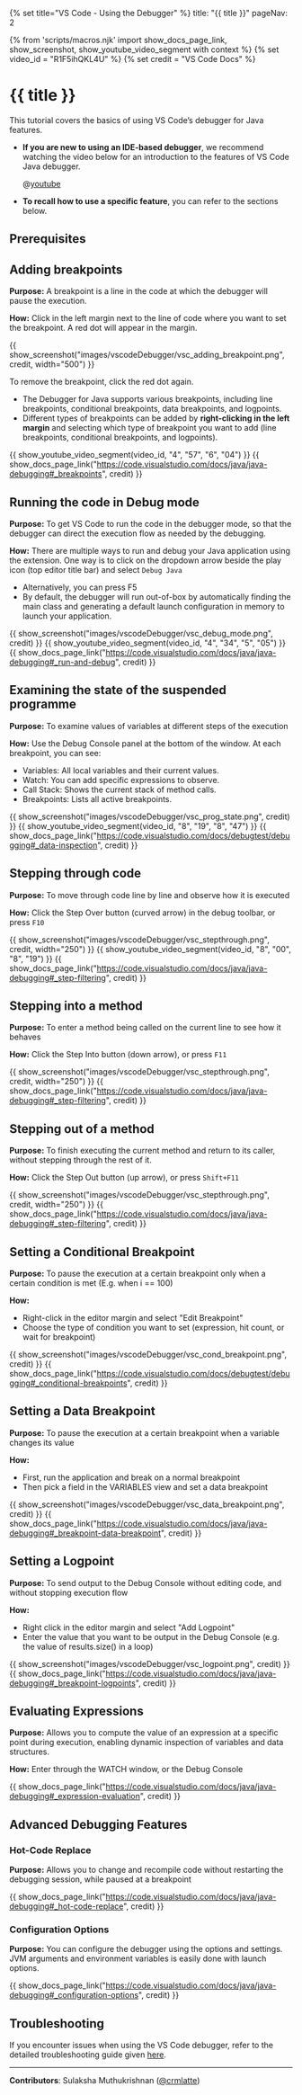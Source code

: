 {% set title="VS Code - Using the Debugger" %}
<frontmatter>
title: "{{ title }}"
pageNav: 2
</frontmatter>


{% from 'scripts/macros.njk' import show_docs_page_link, show_screenshot, show_youtube_video_segment with context %}
{% set video_id = "R1F5ihQKL4U" %}
{% set credit = "VS Code Docs" %}

<!-- ========================================================================== -->

<include src="../common/common-fragments.md#wip-warning" />

# {{ title }}

This tutorial covers the basics of using VS Code’s debugger for Java features. 

* **If you are new to using an IDE-based debugger**, we recommend watching the video below for an introduction to the features of VS Code Java debugger. 

  <panel header=":fab-youtube: Debugging Java in VS Code" peek >

  @[youtube](R1F5ihQKL4U)

  </panel>

* **To recall how to use a specific feature**, you can refer to the sections below.

## Prerequisites

<include src="vscCreatingNewJavaProject.md#vsc-java-prereq" />

<!-- ========================================================================== -->
<div id="vscode-debugger-adding-breakpoints">

## Adding breakpoints

**Purpose:** A breakpoint is a line in the code at which the debugger will pause the execution.

**How:** Click in the left margin next to the line of code where you want to set the breakpoint. A red dot will appear in the margin.

{{ show_screenshot("images/vscodeDebugger/vsc_adding_breakpoint.png", credit, width="500") }}
<p/>

<box type="tip" seamless>
To remove the breakpoint, click the red dot again.
</box>

* The Debugger for Java supports various breakpoints, including line breakpoints, conditional breakpoints, data breakpoints, and logpoints.
* Different types of breakpoints can be added by **right-clicking in the left margin** and selecting which type of breakpoint you want to add (line breakpoints, conditional breakpoints, and logpoints).

{{ show_youtube_video_segment(video_id, "4", "57", "6", "04") }}
{{ show_docs_page_link("https://code.visualstudio.com/docs/java/java-debugging#_breakpoints", credit) }}
</div>
<!-- ========================================================================== -->

<div id="vscode-debugger-mode">

## Running the code in Debug mode

**Purpose:** To get VS Code to run the code in the debugger mode, so that the debugger can direct the execution flow as needed by the debugging.

**How:** There are multiple ways to run and debug your Java application using the extension. One way is to click on the dropdown arrow beside the play icon (top editor title bar) and select `Debug Java`
* Alternatively, you can press F5
* By default, the debugger will run out-of-box by automatically finding the main class and generating a default launch configuration in memory to launch your application.

{{ show_screenshot("images/vscodeDebugger/vsc_debug_mode.png", credit) }}
{{ show_youtube_video_segment(video_id, "4", "34", "5", "05") }}
{{ show_docs_page_link("https://code.visualstudio.com/docs/java/java-debugging#_run-and-debug", credit) }}
</div>
<!-- ========================================================================== -->
<div id="vscode-programe-state">

## Examining the state of the suspended programme

**Purpose:** To examine values of variables at different steps of the execution

**How:** Use the Debug Console panel at the bottom of the window. 
At each breakpoint, you can see:
* Variables: All local variables and their current values.
* Watch: You can add specific expressions to observe.
* Call Stack: Shows the current stack of method calls.
* Breakpoints: Lists all active breakpoints.

{{ show_screenshot("images/vscodeDebugger/vsc_prog_state.png", credit) }}
{{ show_youtube_video_segment(video_id, "8", "19", "8", "47") }}
{{ show_docs_page_link("https://code.visualstudio.com/docs/debugtest/debugging#_data-inspection", credit) }}
</div>
<!-- ========================================================================== -->
<div id="vscode-stepping-through-code">

## Stepping through code

**Purpose:** To move through code line by line and observe how it is executed

**How:** Click the Step Over button (curved arrow) in the debug toolbar, or press `F10`

{{ show_screenshot("images/vscodeDebugger/vsc_stepthrough.png", credit, width="250") }}
{{ show_youtube_video_segment(video_id, "8", "00", "8", "19") }}
{{ show_docs_page_link("https://code.visualstudio.com/docs/java/java-debugging#_step-filtering", credit) }}
</div>
<!-- ========================================================================== -->
<div id="vscode-stepping-into-code">

## Stepping into a method

**Purpose:** To enter a method being called on the current line to see how it behaves

**How:** Click the Step Into button (down arrow), or press `F11`

{{ show_screenshot("images/vscodeDebugger/vsc_stepthrough.png", credit, width="250") }}
{{ show_docs_page_link("https://code.visualstudio.com/docs/java/java-debugging#_step-filtering", credit) }}
</div>
<!-- ========================================================================== -->
<div id="vscode-stepping-out-of-code">

## Stepping out of a method

**Purpose:** To finish executing the current method and return to its caller, without stepping through the rest of it. 

**How:** Click the Step Out button (up arrow), or press `Shift+F11`

{{ show_screenshot("images/vscodeDebugger/vsc_stepthrough.png", credit, width="250") }}
{{ show_docs_page_link("https://code.visualstudio.com/docs/java/java-debugging#_step-filtering", credit) }}
</div>
<!-- ========================================================================== -->
<div id="vscode-conditional-breakpoint">

## Setting a Conditional Breakpoint

**Purpose:** To pause the execution at a certain breakpoint only when a certain condition is met (E.g. when i == 100)

**How:** 
* Right-click in the editor margin and select "Edit Breakpoint"
* Choose the type of condition you want to set (expression, hit count, or wait for breakpoint)

{{ show_screenshot("images/vscodeDebugger/vsc_cond_breakpoint.png", credit) }}
{{ show_docs_page_link("https://code.visualstudio.com/docs/debugtest/debugging#_conditional-breakpoints", credit) }}
</div>
<!-- ========================================================================== -->
<div id="vscode-data-breakpoint">

## Setting a Data Breakpoint

**Purpose:** To pause the execution at a certain breakpoint when a variable changes its value

**How:** 
* First, run the application and break on a normal breakpoint
* Then pick a field in the VARIABLES view and set a data breakpoint

{{ show_screenshot("images/vscodeDebugger/vsc_data_breakpoint.png", credit) }}
{{ show_docs_page_link("https://code.visualstudio.com/docs/java/java-debugging#_breakpoint-data-breakpoint", credit) }}
</div>
<!-- ========================================================================== -->
<div id="vscode-logpoint">

## Setting a Logpoint

**Purpose:** To send output to the Debug Console without editing code, and without stopping execution flow

**How:** 
* Right click in the editor margin and select "Add Logpoint" 
* Enter the value that you want to be output in the Debug Console (e.g. the value of results.size() in a loop)

{{ show_screenshot("images/vscodeDebugger/vsc_logpoint.png", credit) }}
{{ show_docs_page_link("https://code.visualstudio.com/docs/java/java-debugging#_breakpoint-logpoints", credit) }}
</div>
<!-- ========================================================================== -->
<div id="vscode-evaluate-expression">

## Evaluating Expressions

**Purpose:** Allows you to compute the value of an expression at a specific point during execution, enabling dynamic inspection of variables and data structures.

**How:** Enter through the WATCH window, or the Debug Console

{{ show_docs_page_link("https://code.visualstudio.com/docs/java/java-debugging#_expression-evaluation", credit) }}
</div>
<!-- ========================================================================== -->
<div id="vscode-advanced-features">

## Advanced Debugging Features

### Hot-Code Replace

**Purpose:** Allows you to change and recompile code without restarting the debugging session, while paused at a breakpoint

{{ show_docs_page_link("https://code.visualstudio.com/docs/java/java-debugging#_hot-code-replace", credit) }}

### Configuration Options

**Purpose:** You can configure the debugger using the options and settings. JVM arguments and environment variables is easily done with launch options.

{{ show_docs_page_link("https://code.visualstudio.com/docs/java/java-debugging#_configuration-options", credit) }}

<!-- ========================================================================== -->

## Troubleshooting

If you encounter issues when using the VS Code debugger, refer to the detailed troubleshooting guide given [here](https://github.com/microsoft/vscode-java-debug/blob/main/Troubleshooting.md).


</div>
<!-- ========================================================================== -->

---

**Contributors**: Sulaksha Muthukrishnan ([@crmlatte](https://github.com/crmlatte))
